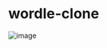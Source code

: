 # wordle-clone
![image](https://user-images.githubusercontent.com/47162290/197056274-904c760f-a94b-44b7-9cfd-0160d9965eb5.png)
